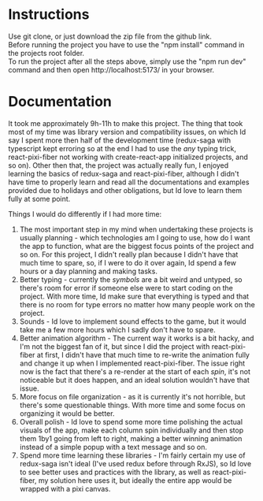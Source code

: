 # Instructions

Use git clone, or just download the zip file from the github link.  
Before running the project you have to use the "npm install" command in the projects root folder.  
To run the project after all the steps above, simply use the "npm run dev" command and then open http://localhost:5173/ in your browser.

# Documentation

It took me approximately 9h-11h to make this project. The thing that took most of my time was library version and compatibility issues, on which Id say I spent
more then half of the development time (redux-saga with typescript kept erroring so at the end I had to use the _any_ typing trick, react-pixi-fiber not working with create-react-app initialized projects, and so on). Other then that, the project was actually really fun, I enjoyed learning the basics of redux-saga and react-pixi-fiber, although I didn't have time to properly learn and read all the documentations and examples provided due to holidays and other obligations, but Id love to learn them fully at some point.

Things I would do differently if I had more time:

1. The most important step in my mind when undertaking these projects is usually planning - which technologies am I going to use, how do I want the app to function, what are the biggest focus points of the project and so on. For this project, I didn't really plan because I didn't have that much time to spare, so, if I were to do it over again, Id spend a few hours or a day planning and making tasks.
2. Better typing - currently the _symbols_ are a bit weird and untyped, so there's room for error if someone else were to start coding on the project. With more time, Id make sure that everything is typed and that there is no room for type errors no matter how many people work on the project.
3. Sounds - Id love to implement sound effects to the game, but it would take me a few more hours which I sadly don't have to spare.
4. Better animation algorithm - The current way it works is a bit hacky, and I'm not the biggest fan of it, but since I did the project with react-pixi-fiber at first, I didn't have that much time to re-write the animation fully and change it up when I implemented react-pixi-fiber. The issue right now is the fact that there's a re-render at the start of each _spin_, it's not noticeable but it does happen, and an ideal solution wouldn't have that issue.
5. More focus on file organization - as it is currently it's not horrible, but there's some questionable things. With more time and some focus on organizing it would be better.
6. Overall polish - Id love to spend some more time polishing the actual visuals of the app, make each column spin individually and then stop them 1by1 going from left to right, making a better winning animation instead of a simple popup with a text message and so on.
7. Spend more time learning these libraries - I'm fairly certain my use of redux-saga isn't ideal (I've used redux before through RxJS), so Id love to see better uses and practices with the library, as well as react-pixi-fiber, my solution here uses it, but ideally the entire app would be wrapped with a pixi canvas.
